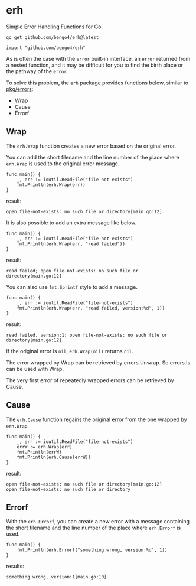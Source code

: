 # erh
Simple Error Handling Functions for Go.

```
go get github.com/bengo4/erh@latest

import "github.com/bengo4/erh"
```

As is often the case with the `error` built-in interface, an `error` returned from a nested function, and it may be difficult for you to find the birth place or the pathway of the `error`.

To solve this problem, the `erh` package provides functions below, similar to [pkg/errors](https://github.com/pkg/errors):

* Wrap
* Cause
* Errorf

## Wrap

The `erh.Wrap` function creates a new error based on the original error. 

You can add the short filename and the line number of the place where `erh.Wrap` is used to the original error message.

```
func main() {
	_, err := ioutil.ReadFile("file-not-exists")
	fmt.Println(erh.Wrap(err))
}
```

result:

```
open file-not-exists: no such file or directory[main.go:12]
```

It is also possible to add an extra message like below.

```
func main() {
	_, err := ioutil.ReadFile("file-not-exists")
	fmt.Println(erh.Wrap(err, "read failed"))
}
```

result:

```
read failed; open file-not-exists: no such file or directory[main.go:12]
```

You can also use `fmt.Sprintf` style to add a message.

```
func main() {
	_, err := ioutil.ReadFile("file-not-exists")
	fmt.Println(erh.Wrap(err, "read failed, version:%d", 1))
}
```

result:

```
read failed, version:1; open file-not-exists: no such file or directory[main.go:12]
```

If the original error is `nil`, `erh.Wrap(nil)` returns `nil`.

The error wrapped by Wrap can be retrieved by errors.Unwrap. So errors.Is can be used with Wrap.

The very first error of repeatedly wrapped errors can be retrieved by Cause.

## Cause

The `erh.Cause` function regains the original error from the one wrapped by `erh.Wrap`.

```
func main() {
	_, err := ioutil.ReadFile("file-not-exists")
	errW := erh.Wrap(err)
	fmt.Println(errW)
	fmt.Println(erh.Cause(errW))
}
```

result:

```
open file-not-exists: no such file or directory[main.go:12]
open file-not-exists: no such file or directory
```

## Errorf

With the `erh.Errorf`, you can create a new error with a message containing the short filename and the line number of the place where `erh.Errorf` is used.

```
func main() {
	fmt.Println(erh.Errorf("something wrong, version:%d", 1))
}
```

results:
```
something wrong, version:1[main.go:10]
```
